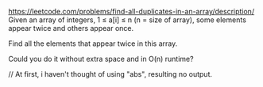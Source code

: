 https://leetcode.com/problems/find-all-duplicates-in-an-array/description/  
Given an array of integers, 1 ≤ a[i] ≤ n (n = size of array), some elements appear twice and others appear once.

Find all the elements that appear twice in this array.

Could you do it without extra space and in O(n) runtime?

//
At first, i haven't thought of using "abs", resulting no output.
